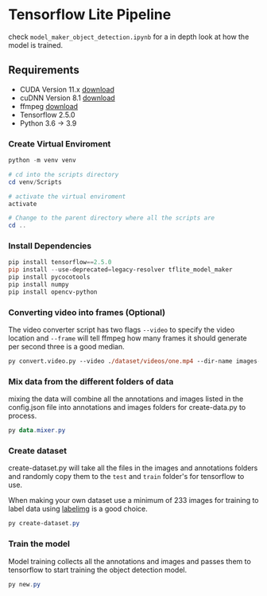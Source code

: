 # Tensorflow Lite Pipeline

check `model_maker_object_detection.ipynb` for a in depth look at how the model is trained.

## Requirements

- CUDA Version 11.x [download](https://developer.nvidia.com/rdp/cudnn-download)
- cuDNN Version 8.1 [download](https://developer.nvidia.com/rdp/cudnn-archive)
- ffmpeg [download](https://community.chocolatey.org/packages/ffmpeg)
- Tensorflow 2.5.0
- Python 3.6 -> 3.9

### Create Virtual Enviroment

```powershell
python -m venv venv

# cd into the scripts directory
cd venv/Scripts

# activate the virtual enviroment
activate

# Change to the parent directory where all the scripts are
cd ..
```

### Install Dependencies

```powershell
pip install tensorflow==2.5.0
pip install --use-deprecated=legacy-resolver tflite_model_maker
pip install pycocotools
pip install numpy
pip install opencv-python
```

### Converting video into frames (Optional)

The video converter script has two flags `--video` to specify the video location
and `--frame` will tell ffmpeg how many frames it should generate per second three is a good median.

```ps
py convert.video.py --video ./dataset/videos/one.mp4 --dir-name images-2
```

### Mix data from the different folders of data

mixing the data will combine all the annotations and images listed in the config.json file into annotations and images folders for create-data.py to process.

```powershell
py data.mixer.py
```

### Create dataset

create-dataset.py will take all the files in the images and annotations folders and randomly copy them to the `test` and `train` folder's for tensorflow to use.

When making your own dataset use a minimum of 233 images for training to label data using [labelimg](https://github.com/tzutalin/labelImg) is a good choice.

```powershell
py create-dataset.py
```

### Train the model

Model training collects all the annotations and images and passes them to tensorflow to start training the object detection model.

```powershell
py new.py
```
